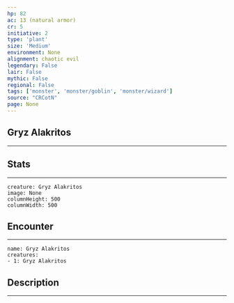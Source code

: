 ```yaml
---
hp: 82
ac: 13 (natural armor)
cr: 5
initiative: 2
type: 'plant'    
size: 'Medium'
environment: None
alignment: chaotic evil
legendary: False
lair: False
mythic: False
regional: False
tags: ['monster', 'monster/goblin', 'monster/wizard']
source: "CRCotN"
page: None
---
```


## Gryz Alakritos
---



## Stats
---

```statblock
creature: Gryz Alakritos
image: None
columnHeight: 500
columnWidth: 500
```

## Encounter
---

```encounter-table
name: Gryz Alakritos
creatures:
- 1: Gryz Alakritos
```

## Description
---




